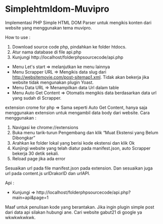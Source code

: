 # Simplehtmldom-Muvipro
Implementasi PHP Simple HTML DOM Parser untuk mengikis konten dari website yang menggunakan tema muvipro.

How to use : 
1. Download source code php, pindahkan ke folder htdocs. 
2. Atur nama database di file api.php
3. Kunjungi http://localhost/folderphpsourcecode/api.php

* Menu Let's start => melanjutkan ke menu lainnya
* Menu Scrapper URL => Mengikis data slug dari http://websitemovie.com/post-sitemap1.xml. Tidak akan bekerja jika website tidak mengunakan plugin Yoast.
* Menu Data URL => Menampilkan data Url dalam table
* Menu Auto Get Content => Otomatis mengikis data berdasarkan data url yang sudah di Scrapper.

extension crome for php => Sama seperti Auto Get Content, hanya saja menggunakan extension untuk mengambil data body dari website.
Cara menggunakan :
1. Navigasi ke chrome://extensions
2. Buka menu tarik-turun Pengembang dan klik “Muat Ekstensi yang Belum Dibongkar”
3. Arahkan ke folder lokal yang berisi kode ekstensi dan klik Ok
4. Kunjingi website yang telah diatur pada manifest.json, auto Scrapper bekerja 30 detik sekali. 
5. Reload page jika ada error

Sesuaikan url pada file manifest.json pada extension.
Dan sesuaikan juga url pada content.js urlDrakorID dan urlAPI.

Api :
* Kunjungi => http://localhost/folderphpsourcecode/api.php?main=api&page=1

Maaf untuk penulisan kode yang berantakan.
Jika ingin plugin simple post dari data api silakan hubungi ane.
Cari website gabut21 di google ya wkwkwkwkwk.
